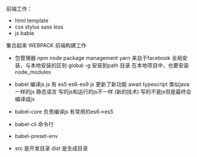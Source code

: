 前端工作：
- html
template
- css
stylus sass less
- js
bable

集合起来
WEBPACK
前端构建工作

- 包管理器
  npm node package management
  yarn 来自于facebook
  全局安装，与本地安装的区别
  global -g 安装到path 目录
  在本地项目中，也要安装 node_modules

- babel 编译js
  js 有 es5 es6-es9
  js 更新了新功能 await
  typescript 类似java 一样的js 静态语言
  写的js和运行的js不一样 (新的技术)
  写的不是js但是最终会编译成js

- babel-core  负责编译js
  有常用的es6->es5
- babel-cli 命令行
- babel-preset-env

- src 是开发目录
  dist 是生成目录